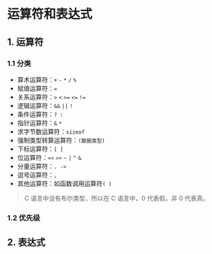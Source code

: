 # 运算符和表达式

## 1. 运算符
### 1.1 分类
  - 算术运算符：`+` `-` `*` `/` `%`
  - 赋值运算符：`=`
  - 关系运算符：`>` `<` `>=` `<=` `!=`
  - 逻辑运算符：`&&` `||` `!`
  - 条件运算符：`? :`
  - 指针运算符：`&` `*`
  - 求字节数运算符：`sizeof`
  - 强制类型转算运算符：`(数据类型)`
  - 下标运算符：`[ ]`
  - 位运算符：`<<` `>>` `~` `|` `^` `&`
  - 分量运算符：`. ->`
  - 逗号运算符：`,`
  - 其他运算符：如函数调用运算符`( )`

  > C 语言中没有布尔类型，所以在 C 语言中，0 代表假，非 0 代表真。

### 1.2 优先级 

## 2. 表达式
